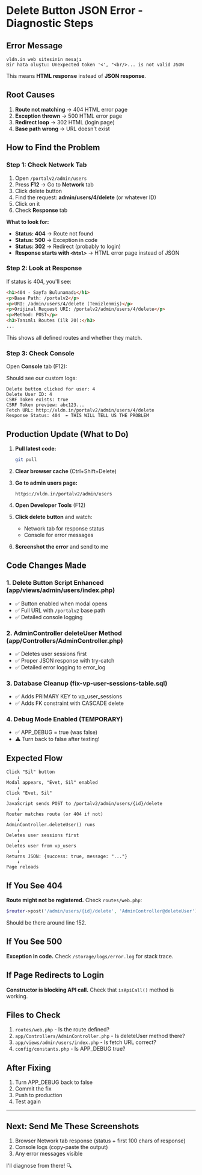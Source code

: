 # Delete Button JSON Error - Diagnostic Steps

## Error Message

```
vldn.in web sitesinin mesajı
Bir hata oluştu: Unexpected token '<', "<br/>... is not valid JSON
```

This means **HTML response** instead of **JSON response**.

## Root Causes

1. **Route not matching** → 404 HTML error page
2. **Exception thrown** → 500 HTML error page  
3. **Redirect loop** → 302 HTML (login page)
4. **Base path wrong** → URL doesn't exist

## How to Find the Problem

### Step 1: Check Network Tab

1. Open `/portalv2/admin/users`
2. Press **F12** → Go to **Network** tab
3. Click delete button
4. Find the request: **admin/users/4/delete** (or whatever ID)
5. Click on it
6. Check **Response** tab

**What to look for:**

- **Status: 404** → Route not found
- **Status: 500** → Exception in code
- **Status: 302** → Redirect (probably to login)
- **Response starts with `<html>`** → HTML error page instead of JSON

### Step 2: Look at Response

If status is 404, you'll see:

```html
<h1>404 - Sayfa Bulunamadı</h1>
<p>Base Path: /portalv2</p>
<p>URI: /admin/users/4/delete (Temizlenmiş)</p>
<p>Orijinal Request URI: /portalv2/admin/users/4/delete</p>
<p>Method: POST</p>
<h3>Tanımlı Routes (ilk 20):</h3>
...
```

This shows all defined routes and whether they match.

### Step 3: Check Console

Open **Console** tab (F12):

Should see our custom logs:
```
Delete button clicked for user: 4
Delete User ID: 4
CSRF Token exists: true
CSRF Token preview: abc123...
Fetch URL: http://vldn.in/portalv2/admin/users/4/delete
Response Status: 404  ← THIS WILL TELL US THE PROBLEM
```

## Production Update (What to Do)

1. **Pull latest code:**
   ```bash
   git pull
   ```

2. **Clear browser cache** (Ctrl+Shift+Delete)

3. **Go to admin users page:**
   ```
   https://vldn.in/portalv2/admin/users
   ```

4. **Open Developer Tools** (F12)

5. **Click delete button** and watch:
   - Network tab for response status
   - Console for error messages

6. **Screenshot the error** and send to me

## Code Changes Made

### 1. Delete Button Script Enhanced (app/views/admin/users/index.php)
- ✅ Button enabled when modal opens
- ✅ Full URL with `/portalv2` base path
- ✅ Detailed console logging

### 2. AdminController deleteUser Method (app/Controllers/AdminController.php)
- ✅ Deletes user sessions first
- ✅ Proper JSON response with try-catch
- ✅ Detailed error logging to error_log

### 3. Database Cleanup (fix-vp-user-sessions-table.sql)
- ✅ Adds PRIMARY KEY to vp_user_sessions
- ✅ Adds FK constraint with CASCADE delete

### 4. Debug Mode Enabled (TEMPORARY)
- ✅ APP_DEBUG = true (was false)
- ⚠️ Turn back to false after testing!

## Expected Flow

```
Click "Sil" button
    ↓
Modal appears, "Evet, Sil" enabled
    ↓
Click "Evet, Sil"
    ↓
JavaScript sends POST to /portalv2/admin/users/{id}/delete
    ↓
Router matches route (or 404 if not)
    ↓
AdminController.deleteUser() runs
    ↓
Deletes user sessions first
    ↓
Deletes user from vp_users
    ↓
Returns JSON: {success: true, message: "..."}
    ↓
Page reloads
```

## If You See 404

**Route might not be registered.** Check `routes/web.php`:

```php
$router->post('/admin/users/{id}/delete', 'AdminController@deleteUser');
```

Should be there around line 152.

## If You See 500

**Exception in code.** Check `/storage/logs/error.log` for stack trace.

## If Page Redirects to Login

**Constructor is blocking API call.** Check that `isApiCall()` method is working.

## Files to Check

1. `routes/web.php` - Is the route defined?
2. `app/Controllers/AdminController.php` - Is deleteUser method there?
3. `app/views/admin/users/index.php` - Is fetch URL correct?
4. `config/constants.php` - Is APP_DEBUG true?

## After Fixing

1. Turn APP_DEBUG back to false
2. Commit the fix
3. Push to production
4. Test again

---

## Next: Send Me These Screenshots

1. Browser Network tab response (status + first 100 chars of response)
2. Console logs (copy-paste the output)
3. Any error messages visible

I'll diagnose from there! 🔍
